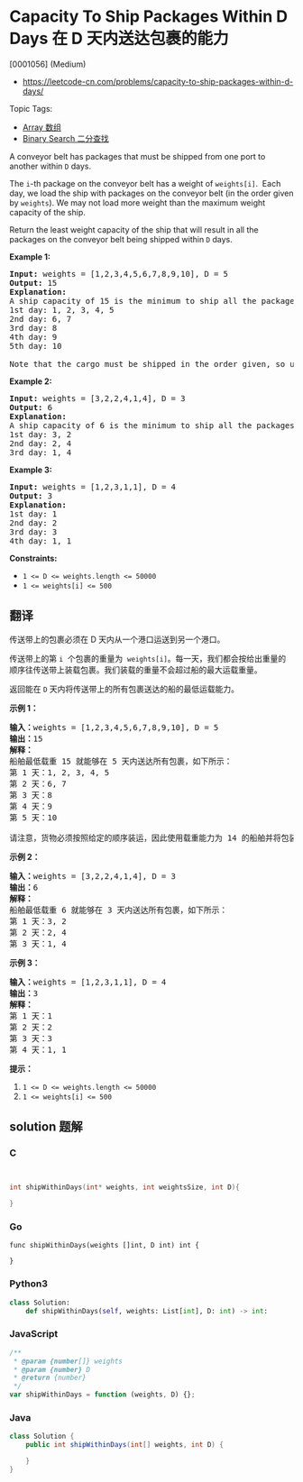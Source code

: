 # Capacity To Ship Packages Within D Days 在 D 天内送达包裹的能力

[0001056] (Medium)

- https://leetcode-cn.com/problems/capacity-to-ship-packages-within-d-days/

Topic Tags:

- [Array 数组](https://leetcode-cn.com/tag/array/)
- [Binary Search 二分查找](https://leetcode-cn.com/tag/binary-search/)

A conveyor belt has packages that must be shipped from one port to another within `D` days.

The `i`\-th package on the conveyor belt has a weight of `weights[i]`.  Each day, we load the ship with packages on the conveyor belt (in the order given by `weights`). We may not load more weight than the maximum weight capacity of the ship.

Return the least weight capacity of the ship that will result in all the packages on the conveyor belt being shipped within `D` days.

**Example 1:**

<pre><strong>Input: </strong>weights = <span id="example-input-1-1">[1,2,3,4,5,6,7,8,9,10]</span>, D = <span id="example-input-1-2">5</span>
<strong>Output: </strong><span id="example-output-1">15</span>
<strong>Explanation: </strong>
A ship capacity of 15 is the minimum to ship all the packages in 5 days like this:
1st day: 1, 2, 3, 4, 5
2nd day: 6, 7
3rd day: 8
4th day: 9
5th day: 10

Note that the cargo must be shipped in the order given, so using a ship of capacity 14 and splitting the packages into parts like (2, 3, 4, 5), (1, 6, 7), (8), (9), (10) is not allowed. 
</pre>

**Example 2:**

<pre><strong>Input: </strong>weights = <span id="example-input-2-1">[3,2,2,4,1,4]</span>, D = <span id="example-input-2-2">3</span>
<strong>Output: </strong><span id="example-output-2">6</span>
<strong>Explanation: </strong>
A ship capacity of 6 is the minimum to ship all the packages in 3 days like this:
1st day: 3, 2
2nd day: 2, 4
3rd day: 1, 4
</pre>

**Example 3:**

<pre><strong>Input: </strong>weights = <span id="example-input-3-1">[1,2,3,1,1]</span>, D = 4
<strong>Output: </strong><span id="example-output-3">3</span>
<strong>Explanation: </strong>
1st day: 1
2nd day: 2
3rd day: 3
4th day: 1, 1
</pre>

**Constraints:**

- `1 <= D <= weights.length <= 50000`
- `1 <= weights[i] <= 500`

## 翻译

传送带上的包裹必须在 D 天内从一个港口运送到另一个港口。

传送带上的第 `i`  个包裹的重量为  `weights[i]`。每一天，我们都会按给出重量的顺序往传送带上装载包裹。我们装载的重量不会超过船的最大运载重量。

返回能在 `D` 天内将传送带上的所有包裹送达的船的最低运载能力。

**示例 1：**

<pre><strong>输入：</strong>weights = [1,2,3,4,5,6,7,8,9,10], D = 5
<strong>输出：</strong>15
<strong>解释：</strong>
船舶最低载重 15 就能够在 5 天内送达所有包裹，如下所示：
第 1 天：1, 2, 3, 4, 5
第 2 天：6, 7
第 3 天：8
第 4 天：9
第 5 天：10

请注意，货物必须按照给定的顺序装运，因此使用载重能力为 14 的船舶并将包装分成 (2, 3, 4, 5), (1, 6, 7), (8), (9), (10) 是不允许的。 
</pre>

**示例 2：**

<pre><strong>输入：</strong>weights = [3,2,2,4,1,4], D = 3
<strong>输出：</strong>6
<strong>解释：</strong>
船舶最低载重 6 就能够在 3 天内送达所有包裹，如下所示：
第 1 天：3, 2
第 2 天：2, 4
第 3 天：1, 4
</pre>

**示例 3：**

<pre><strong>输入：</strong>weights = [1,2,3,1,1], D = 4
<strong>输出：</strong>3
<strong>解释：</strong>
第 1 天：1
第 2 天：2
第 3 天：3
第 4 天：1, 1
</pre>

**提示：**

1.  `1 <= D <= weights.length <= 50000`
2.  `1 <= weights[i] <= 500`

## solution 题解

### C

```c


int shipWithinDays(int* weights, int weightsSize, int D){

}
```

### Go

```golang
func shipWithinDays(weights []int, D int) int {

}
```

### Python3

```python
class Solution:
    def shipWithinDays(self, weights: List[int], D: int) -> int:
```

### JavaScript

```javascript
/**
 * @param {number[]} weights
 * @param {number} D
 * @return {number}
 */
var shipWithinDays = function (weights, D) {};
```

### Java

```java
class Solution {
    public int shipWithinDays(int[] weights, int D) {

    }
}
```
